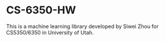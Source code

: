 # CS-6350-HW
This is a machine learning library developed by Siwei Zhou for CS5350/6350 in University of Utah.
